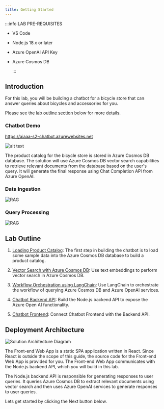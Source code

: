 ```yaml
---
title: Getting Started
---
```


:::info LAB PRE-REQUISITES

- VS Code
- Node.js 18.x or later
- Azure OpenAI API Key
- Azure Cosmos DB

  :::

## Introduction

For this lab, you will be building a chatbot for a bicycle store that can answer queries about bicycles and accessories for you.

Please see the [lab outline section](#lab-outline) below for more details.

### Chatbot Demo

https://aiaaa-s2-chatbot.azurewebsites.net

![alt text](images/chatbot-image.png)

The product catalog for the bicycle store is stored in Azure Cosmos DB database. The solution will use Azure Cosmos DB vector search capabilities to retrieve relevant documents from the database based on the user's query. It will generate the final response using Chat Completion API from Azure OpenAI.

### Data Ingestion

![RAG](images/rag_design_data_ingestion.png)

### Query Processing

![RAG](images/rag_design.png)

## Lab Outline

1. [Loading Product Catalog](/docs/Chatbot/Load-Product-Catalog): The first step in building the chatbot is to load some sample data into the Azure Cosmos DB database to build a product catalog.

2. [Vector Search with Azure Cosmos DB](/docs/Chatbot/Vector-Search): Use text embeddings to perform vector search in Azure Cosmos DB.

3. [Workflow Orchestration using LangChain](/docs/Chatbot/Using-Langchain): Use LangChain to orchestrate the workflow of querying Azure Cosmos DB and Azure OpenAI services.

4. [Chatbot Backend API](/docs/Chatbot/Chatbot-Backend): Build the Node.js backend API to expose the Azure Open AI functionality.

5. [Chatbot Frontend](/docs/Chatbot/Chatbot-Frontend): Connect Chatbot Frontend with the Backend API.

## Deployment Architecture

![Solution Architecture Diagram](images/architecture.jpg)

The Front-end Web App is a static SPA application written in React. Since React is outside the scope of this guide, the source code for the Front-end Web App is provided for you. The Front-end Web App communicates with the Node.js backend API, which you will build in this lab.

The Node.js backend API is responsible for generating responses to user queries. It queries Azure Cosmos DB to extract relevant documents using vector search and then uses Azure OpenAI services to generate responses to user queries.

Lets get started by clicking the Next button below.